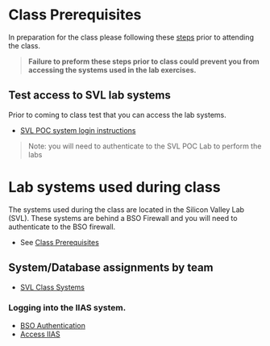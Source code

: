 # Class Prerequisites

  In preparation for the class please following these [steps](/FastStart-SF-EMEA-2018/Prerequisities.md) prior to attending the class. 
  
  > **Failure to preform these steps prior to class could prevent you from accessing the systems used in the lab exercises.**

## Test access to SVL lab systems  

Prior to coming to class test that you can access the lab systems.
   * [SVL POC system login instructions](/FastStart-SF-EMEA-2018/Docs/05_AccessSVLPOCSystems.md)  
                                          
   > Note: you will need to authenticate to the SVL POC Lab to perform the labs

# Lab systems used during class

The systems used during the class are located in the Silicon Valley Lab (SVL).  These systems are behind a BSO Firewall and you will need to authenticate to the BSO firewall.  
  * See [Class Prerequisites](/FastStart-SF-EMEA-2018/Prerequisities.md)

## System/Database assignments by team  

  * [SVL Class Systems](/FastStart-SF-EMEA-2018/LabSystems.md)

### Logging into the IIAS system.  
   * [BSO Authentication](/FastStart-SF-EMEA-2018/Docs/06_Authenticate_SVL.md)     
   * [Access IIAS](/FastStart-SF-EMEA-2018/Docs/06_Login_to_IIAS_SVL.md)
 
 
  
  
